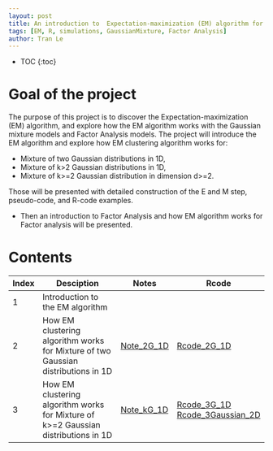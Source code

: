 ```yaml
---
layout: post
title: An introduction to  Expectation-maximization (EM) algorithm for Gaussian mixture models and Factor Analysis
tags: [EM, R, simulations, GaussianMixture, Factor Analysis]
author: Tran Le
---
```


* TOC
{:toc}

# Goal of the project
The purpose of this project is to discover the Expectation-maximization (EM) algorithm, 
and explore how the EM algorithm works with the Gaussian mixture models and Factor Analysis models.
The project will introduce the EM algorithm and explore how EM clustering algorithm works for:
  - Mixture of two Gaussian distributions in 1D,
  - Mixture of k>2 Gaussian distributions in 1D,
  - Mixture of k>=2  Gaussian distribution in dimension d>=2. 

Those will be presented with detailed construction of the E and M step, pseudo-code, and R-code examples.
  - Then an introduction to Factor Analysis and how EM algorithm works for Factor analysis will be presented.
# Contents

Index | Desciption | Notes | Rcode
------------- | ------------- |---------------|------------
1 | Introduction to the EM algorithm | | 
2 | How EM clustering algorithm works for Mixture of two Gaussian distributions in 1D| [Note_2G_1D](https://htmlpreview.github.io/?https://github.com/tranktle/em-intro-mixture-gaussian/blob/main/Note_2G_1D.html)| [Rcode_2G_1D](https://htmlpreview.github.io/?https://github.com/tranktle/em-intro-mixture-gaussian/blob/main/01_Mixture_2Gaussian_1d.html)
3| How EM clustering algorithm works for Mixture of k>=2 Gaussian distributions in 1D| [Note_kG_1D](https://htmlpreview.github.io/?https://github.com/tranktle/em-intro-mixture-gaussian/blob/main/Note_3G_1D.html)| [Rcode_3G_1D](https://htmlpreview.github.io/?https://github.com/tranktle/em-intro-mixture-gaussian/blob/main/02_mixture_3Gaussian_1d.html) <br> [Rcode_3Gaussian_2D](https://htmlpreview.github.io/?https://github.com/tranktle/em-intro-mixture-gaussian/blob/main/03_Mixture_3Gaussian_2D.html)


